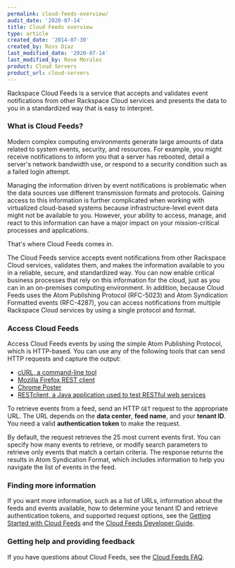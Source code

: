 ```yaml
---
permalink: cloud-feeds-overview/
audit_date: '2020-07-14'
title: Cloud Feeds overview
type: article
created_date: '2014-07-30'
created_by: Ross Diaz
last_modified_date: '2020-07-14'
last_modified_by: Rose Morales
product: Cloud Servers
product_url: cloud-servers
---
```


Rackspace Cloud Feeds is a service that accepts and validates event notifications from other
Rackspace Cloud services and presents the data to you in a standardized way that is easy to
interpret.

### What is Cloud Feeds?

Modern complex computing environments generate large amounts of data related to system events,
security, and resources. For example, you might receive notifications to inform you that a server
has rebooted, detail a server's network bandwidth use, or respond to
a security condition such as a failed login attempt.

Managing the information driven by event notifications is problematic when the data sources use
different transmission formats and protocols. Gaining access to this information is further
complicated when working with virtualized cloud-based systems because infrastructure-level
event data might not be available to you. However, your ability to access, manage, and react to this
information can have a major impact on your mission-critical processes and applications.

That's where Cloud Feeds comes in.

The Cloud Feeds service accepts event notifications from other Rackspace Cloud services, validates
them, and makes the information available to you in a reliable, secure, and standardized way.
You can now enable critical business processes that rely on this information for the cloud, just as
you can in an on-premises computing environment. In addition, because Cloud Feeds uses the Atom
Publishing Protocol (RFC-5023) and Atom Syndication Formatted events (RFC-4287), you can access
notifications from multiple Rackspace Cloud services by using a single protocol and format.

### Access Cloud Feeds

Access Cloud Feeds events by using the simple Atom Publishing Protocol, which is HTTP-based.
You can use any of the following tools that can send HTTP requests and capture the output:

- [cURL, a command-line tool](https://curl.haxx.se/)
- [Mozilla Firefox REST client](https://addons.mozilla.org/en-US/firefox/addon/restclient/)
- [Chrome Poster](https://code.google.com/p/chrome-poster/)
- [RESTclient, a Java application used to test RESTful web
  services](https://code.google.com/p/rest-client/)

To retrieve events from a feed, send an HTTP `GET` request to the appropriate URL. The URL depends on
the **data center**, **feed name**, and your **tenant ID**. You need a valid **authentication token** to
make the request.

By default, the request retrieves the 25 most current events first. You can specify how many events to
retrieve, or modify search parameters to retrieve only events that match a certain criteria. The response
returns the results in Atom Syndication Format, which includes information to help you navigate the
list of events in the feed.

### Finding more information

If you want more information, such as a list of URLs, information about the feeds and events
available, how to determine your tenant ID and retrieve authentication tokens, and supported request
options, see the [Getting Started with Cloud
Feeds](https://docs.rackspace.com/docs/cloud-feeds/v1/developer-guide/#document-getting-started) and
the [Cloud Feeds Developer
Guide](https://docs.rackspace.com/docs/cloud-feeds/v1/developer-guide/#document-developer-guide).

### Getting help and providing feedback

If you have questions about Cloud Feeds, see the [Cloud Feeds FAQ](/support/how-to/cloud-feeds-faq).
